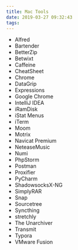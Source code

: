 ```yaml
---
title: Mac Tools
date: 2019-03-27 09:32:43
tags:
---
```


* Alfred
* Bartender
* BetterZip
* Betwixt
* Caffeine
* CheatSheet
* Chrome
* DataGrip
* Expressions
* Google Chrome
* IntelliJ IDEA
* iRamDisk
* iStat Menus
* iTerm
* Moom
* Motrix
* Navicat Premium
* NeteaseMusic
* Numi
* PhpStorm
* Postman
* Proxifier
* PyCharm
* ShadowsocksX-NG
* SimplyRAR
* Snap
* Sourcetree
* Syncthing
* stretchly
* The Unarchiver
* Transmit
* Typora
* VMware Fusion